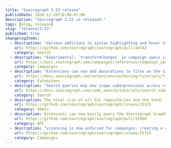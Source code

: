 ```yaml
---
title: "Sourcegraph 3.23 release"
publishDate: 2020-12-20T10:00-07:00
description: "Sourcegraph 3.23 is released."
tags: [blog, release]
slug: "release/3.23"
published: true
changelogItems:
  - description: "Various additions to syntax highlighting and hover tooltips in the search query bar (e.g., regular expressions). Can be disabled with `{ \"experimentalFeatures\": { \"enableSmartQuery\": false } }` in case of unlikely adverse effects."
    url: https://github.com/sourcegraph/sourcegraph/pull/16742
    category: Search
  - description: "Experimental: `transformChanges` in campaign specs is now available as a feature preview to allow users to create multiple changesets in a single repository."
    url: https://docs.sourcegraph.com/campaigns/references/campaign_spec_yaml_reference#transformchanges
    category: Campaigns
  - description: "Extensions can now add decorations to files on the sidebar tree view and tree page through the experimental `FileDecoration` API."
    url: https://docs.sourcegraph.com/extensions/authoring/tutorials/file_decorations
    category: Extensions
  - description: "Search queries may now scope subexpressions across repositories and files, and also allow greater freedom for combining search filters."
    url: https://docs.sourcegraph.com/code_search/tutorials/search_subexpressions
    category: Search
  - description: The total size of all Git repositories and the total lines of code for indexed branches are now displayed in the site admin overview.
    url: https://github.com/sourcegraph/sourcegraph/issues/15125
    category: Admin
  - description: Extensions can now easily query the Sourcegraph GraphQL API through a dedicated API method.
    url: https://github.com/sourcegraph/sourcegraph/pull/15566
    category: API
  - description: "Licensing is now enforced for campaigns: creating a campaign with more than five changesets requires a valid license*."
    url: https://github.com/sourcegraph/sourcegraph/issues/15715
    category: Campaigns
---
```

